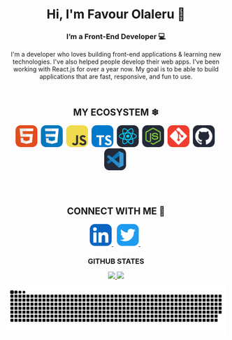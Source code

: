 <h1 align="center">Hi, I'm Favour Olaleru 👋</h1>
<h3 align="center">I’m a Front-End Developer 💻</h3>

<p align="center">
I'm a developer who loves building front-end applications & learning new technologies. I've also helped people develop their web apps. I've been working with React.js for over a year now. My goal is to be able to build applications that are fast, responsive, and fun to use.
</p>


<br />


<h2 align="center">MY ECOSYSTEM ❄</h2>

<div align="center">

 <img src="https://github.com/tandpfun/skill-icons/blob/main/icons/HTML.svg" alt="HTML" width="50px" />&nbsp;
 <img src="https://github.com/tandpfun/skill-icons/blob/main/icons/CSS.svg" alt="CSS" width="50px" />&nbsp;
 <img src="https://github.com/tandpfun/skill-icons/blob/main/icons/JavaScript.svg" alt="javascript" width="50px" />&nbsp;
 <img src="https://github.com/tandpfun/skill-icons/blob/main/icons/TypeScript.svg" alt="TypeScript" width="50px" />&nbsp;
 <img src="https://github.com/tandpfun/skill-icons/blob/main/icons/React-Dark.svg" alt="Reactjs" width="50px" />&nbsp;
 <img src="https://github.com/tandpfun/skill-icons/blob/main/icons/NodeJS-Dark.svg" alt="Node.js" width="50px" />&nbsp;
 <img src="https://github.com/tandpfun/skill-icons/blob/main/icons/Git.svg" alt="Git" width="50px" />&nbsp;
 <img src="https://github.com/tandpfun/skill-icons/blob/main/icons/Github-Dark.svg" alt="Github" width="50px" />&nbsp;
 <img src="https://github.com/tandpfun/skill-icons/blob/main/icons/VSCode-Dark.svg" alt="VScode" width="50px" />&nbsp;

</div>



<br />
<br />


<h2 align="center">CONNECT WITH ME 💬</h2>
<div align="center">
    <a  href="https://www.linkedin.com/in/favour-olaleru-1a5133218/" target="_blank">
    <img src="https://github.com/tandpfun/skill-icons/blob/main/icons/LinkedIn.svg" alt="In" width="50px"/>
    </a>&nbsp;
    <a href="https://twitter.com/FavourOlaleru" target="_blank">
    <img src="https://github.com/tandpfun/skill-icons/blob/main/icons/Twitter.svg" alt="Twitter" width="50px" />
    </a>&nbsp;
</div>


<br />
<div align="center">
<h3 align="center" style="margin: 5px 10px;">GITHUB STATES</h3> 

<p align="center">
  <a href="https://github.com/ashrafchowdury">
  <img width="49.5%" src="https://github-readme-stats.vercel.app/api?username=NTiger07&show_icons=true&theme=dark&hide_border=true&icon_color=68ACFE" />
  <img width="49.5%" src="https://github-readme-streak-stats.herokuapp.com/?user=NTiger07&theme=dark&hide_border=true&ring=68ACFE&fire=FFC400&currStreakLabel=68ACFE" />
  </a>
</p>
</div


<br />
 

<p align="center">
  <img  src="https://raw.githubusercontent.com/Elanza-48/Elanza-48/main/resources/img/github-contribution-grid-snake.svg"
    alt="example" />
</p>






